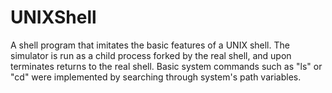 UNIXShell
=========

A shell program that imitates the basic features of a UNIX shell.  The simulator is run as a child process forked by the real shell, and upon terminates returns to the real shell.  Basic system commands such as "ls" or "cd" were implemented by searching through system's path variables.
